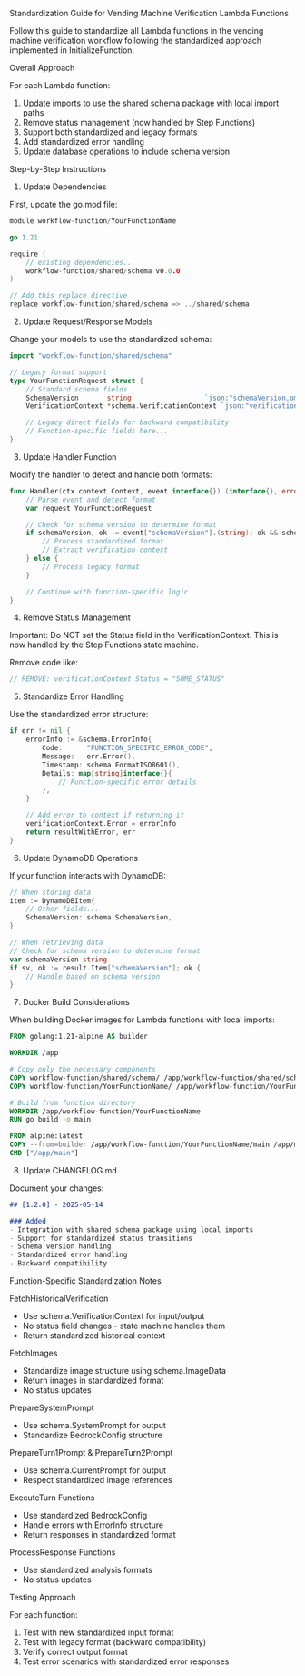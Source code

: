 Standardization Guide for Vending Machine Verification Lambda Functions

Follow this guide to standardize all Lambda functions in the vending machine verification workflow following the
standardized approach implemented in InitializeFunction.

Overall Approach

For each Lambda function:
1. Update imports to use the shared schema package with local import paths
2. Remove status management (now handled by Step Functions)
3. Support both standardized and legacy formats
4. Add standardized error handling
5. Update database operations to include schema version

Step-by-Step Instructions

1. Update Dependencies

First, update the go.mod file:

```go
module workflow-function/YourFunctionName

go 1.21

require (
    // existing dependencies...
    workflow-function/shared/schema v0.0.0
)

// Add this replace directive
replace workflow-function/shared/schema => ../shared/schema
```

2. Update Request/Response Models

Change your models to use the standardized schema:

```go
import "workflow-function/shared/schema"

// Legacy format support
type YourFunctionRequest struct {
    // Standard schema fields
    SchemaVersion       string                  `json:"schemaVersion,omitempty"`
    VerificationContext *schema.VerificationContext `json:"verificationContext,omitempty"`

    // Legacy direct fields for backward compatibility
    // Function-specific fields here...
}
```

3. Update Handler Function

Modify the handler to detect and handle both formats:

```go
func Handler(ctx context.Context, event interface{}) (interface{}, error) {
    // Parse event and detect format
    var request YourFunctionRequest

    // Check for schema version to determine format
    if schemaVersion, ok := event["schemaVersion"].(string); ok && schemaVersion != "" {
        // Process standardized format
        // Extract verification context
    } else {
        // Process legacy format
    }

    // Continue with function-specific logic
}
```

4. Remove Status Management

Important: Do NOT set the Status field in the VerificationContext. This is now handled by the Step Functions state
machine.

Remove code like:
```go
// REMOVE: verificationContext.Status = "SOME_STATUS"
```

5. Standardize Error Handling

Use the standardized error structure:

```go
if err != nil {
    errorInfo := &schema.ErrorInfo{
        Code:      "FUNCTION_SPECIFIC_ERROR_CODE",
        Message:   err.Error(),
        Timestamp: schema.FormatISO8601(),
        Details: map[string]interface{}{
            // Function-specific error details
        },
    }

    // Add error to context if returning it
    verificationContext.Error = errorInfo
    return resultWithError, err
}
```

6. Update DynamoDB Operations

If your function interacts with DynamoDB:

```go
// When storing data
item := DynamoDBItem{
    // Other fields...
    SchemaVersion: schema.SchemaVersion,
}

// When retrieving data
// Check for schema version to determine format
var schemaVersion string
if sv, ok := result.Item["schemaVersion"]; ok {
    // Handle based on schema version
}
```

7. Docker Build Considerations

When building Docker images for Lambda functions with local imports:

```dockerfile
FROM golang:1.21-alpine AS builder

WORKDIR /app

# Copy only the necessary components
COPY workflow-function/shared/schema/ /app/workflow-function/shared/schema/
COPY workflow-function/YourFunctionName/ /app/workflow-function/YourFunctionName/

# Build from function directory
WORKDIR /app/workflow-function/YourFunctionName
RUN go build -o main

FROM alpine:latest
COPY --from=builder /app/workflow-function/YourFunctionName/main /app/main
CMD ["/app/main"]
```

8. Update CHANGELOG.md

Document your changes:

```markdown
## [1.2.0] - 2025-05-14

### Added
- Integration with shared schema package using local imports
- Support for standardized status transitions
- Schema version handling
- Standardized error handling
- Backward compatibility
```

Function-Specific Standardization Notes

FetchHistoricalVerification
- Use schema.VerificationContext for input/output
- No status field changes - state machine handles them
- Return standardized historical context

FetchImages
- Standardize image structure using schema.ImageData
- Return images in standardized format
- No status updates

PrepareSystemPrompt
- Use schema.SystemPrompt for output
- Standardize BedrockConfig structure

PrepareTurn1Prompt & PrepareTurn2Prompt
- Use schema.CurrentPrompt for output
- Respect standardized image references

ExecuteTurn Functions
- Use standardized BedrockConfig
- Handle errors with ErrorInfo structure
- Return responses in standardized format

ProcessResponse Functions
- Use standardized analysis formats
- No status updates

Testing Approach

For each function:
1. Test with new standardized input format
2. Test with legacy format (backward compatibility)
3. Verify correct output format
4. Test error scenarios with standardized error responses